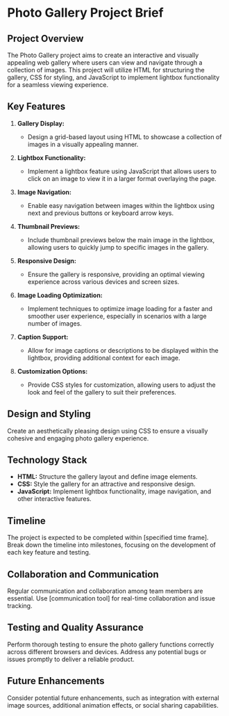 # Photo Gallery Project Brief

## Project Overview

The Photo Gallery project aims to create an interactive and visually appealing web gallery where users can view and navigate through a collection of images. This project will utilize HTML for structuring the gallery, CSS for styling, and JavaScript to implement lightbox functionality for a seamless viewing experience.

## Key Features

1. **Gallery Display:**
   - Design a grid-based layout using HTML to showcase a collection of images in a visually appealing manner.

2. **Lightbox Functionality:**
   - Implement a lightbox feature using JavaScript that allows users to click on an image to view it in a larger format overlaying the page.

3. **Image Navigation:**
   - Enable easy navigation between images within the lightbox using next and previous buttons or keyboard arrow keys.

4. **Thumbnail Previews:**
   - Include thumbnail previews below the main image in the lightbox, allowing users to quickly jump to specific images in the gallery.

5. **Responsive Design:**
   - Ensure the gallery is responsive, providing an optimal viewing experience across various devices and screen sizes.

6. **Image Loading Optimization:**
   - Implement techniques to optimize image loading for a faster and smoother user experience, especially in scenarios with a large number of images.

7. **Caption Support:**
   - Allow for image captions or descriptions to be displayed within the lightbox, providing additional context for each image.

8. **Customization Options:**
   - Provide CSS styles for customization, allowing users to adjust the look and feel of the gallery to suit their preferences.

## Design and Styling

Create an aesthetically pleasing design using CSS to ensure a visually cohesive and engaging photo gallery experience.

## Technology Stack

- **HTML:** Structure the gallery layout and define image elements.
- **CSS:** Style the gallery for an attractive and responsive design.
- **JavaScript:** Implement lightbox functionality, image navigation, and other interactive features.

## Timeline

The project is expected to be completed within [specified time frame]. Break down the timeline into milestones, focusing on the development of each key feature and testing.

## Collaboration and Communication

Regular communication and collaboration among team members are essential. Use [communication tool] for real-time collaboration and issue tracking.

## Testing and Quality Assurance

Perform thorough testing to ensure the photo gallery functions correctly across different browsers and devices. Address any potential bugs or issues promptly to deliver a reliable product.

## Future Enhancements

Consider potential future enhancements, such as integration with external image sources, additional animation effects, or social sharing capabilities.

